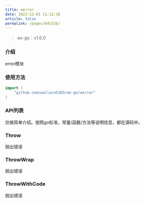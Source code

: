 ```yaml
---
title: eerror
date: 2023-12-01 11:12:18
article: false
permalink: /pages/6dc52b/
---
```


> ee-go：v1.0.0

###  介绍
error模块

###  使用方法
```go
import (
	"github.com/wallace5303/ee-go/eerror"
)
```

###  API列表
仅做简单介绍。按照go标准，常量/函数/方法等说明信息，都在源码中。

###  Throw
抛出错误

###  ThrowWrap
抛出错误

###  ThrowWithCode
抛出错误